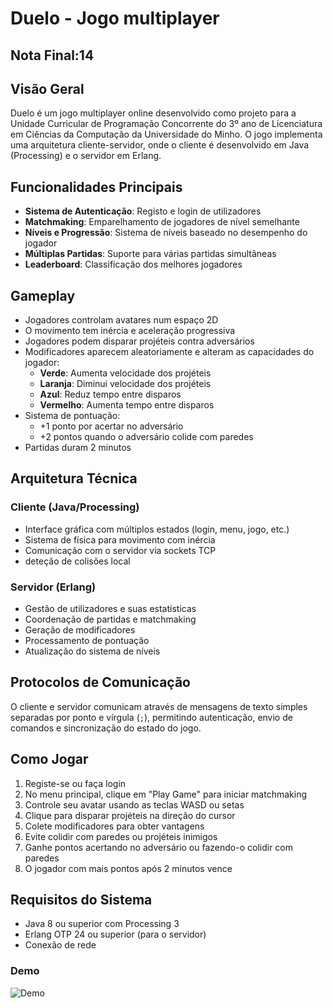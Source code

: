 # Duelo - Jogo multiplayer

## Nota Final:14
## Visão Geral

Duelo é um jogo multiplayer online desenvolvido como projeto para a Unidade Curricular de Programação Concorrente do 3º ano de Licenciatura em Ciências da Computação da Universidade do Minho. O jogo implementa uma arquitetura cliente-servidor, onde o cliente é desenvolvido em Java (Processing) e o servidor em Erlang.

## Funcionalidades Principais

- **Sistema de Autenticação**: Registo e login de utilizadores
- **Matchmaking**: Emparelhamento de jogadores de nível semelhante
- **Níveis e Progressão**: Sistema de níveis baseado no desempenho do jogador
- **Múltiplas Partidas**: Suporte para várias partidas simultâneas
- **Leaderboard**: Classificação dos melhores jogadores

## Gameplay

- Jogadores controlam avatares num espaço 2D
- O movimento tem inércia e aceleração progressiva
- Jogadores podem disparar projéteis contra adversários
- Modificadores aparecem aleatoriamente e alteram as capacidades do jogador:
  - **Verde**: Aumenta velocidade dos projéteis
  - **Laranja**: Diminui velocidade dos projéteis
  - **Azul**: Reduz tempo entre disparos
  - **Vermelho**: Aumenta tempo entre disparos
- Sistema de pontuação:
  - +1 ponto por acertar no adversário
  - +2 pontos quando o adversário colide com paredes
- Partidas duram 2 minutos

## Arquitetura Técnica

### Cliente (Java/Processing)
- Interface gráfica com múltiplos estados (login, menu, jogo, etc.)
- Sistema de física para movimento com inércia
- Comunicação com o servidor via sockets TCP
- deteção de colisões local

### Servidor (Erlang)
- Gestão de utilizadores e suas estatísticas
- Coordenação de partidas e matchmaking
- Geração de modificadores
- Processamento de pontuação
- Atualização do sistema de níveis

## Protocolos de Comunicação

O cliente e servidor comunicam através de mensagens de texto simples separadas por ponto e vírgula (`;`), permitindo autenticação, envio de comandos e sincronização do estado do jogo.

## Como Jogar

1. Registe-se ou faça login
2. No menu principal, clique em "Play Game" para iniciar matchmaking
3. Controle seu avatar usando as teclas WASD ou setas
4. Clique para disparar projéteis na direção do cursor
5. Colete modificadores para obter vantagens
6. Evite colidir com paredes ou projéteis inimigos
7. Ganhe pontos acertando no adversário ou fazendo-o colidir com paredes
8. O jogador com mais pontos após 2 minutos vence

## Requisitos do Sistema

- Java 8 ou superior com Processing 3
- Erlang OTP 24 ou superior (para o servidor)
- Conexão de rede

### Demo
![Demo](https://github.com/diogocsilva12/Projeto-Programacao-Concorrente/blob/61ca3d7b4c5add893680ed3dea1f147f8fc91c8c/Demo.gif)
